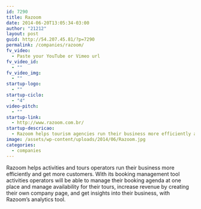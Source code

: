 ```yaml
---
id: 7290
title: Razoom
date: 2014-06-20T13:05:34-03:00
author: "21212"
layout: post
guid: http://54.207.45.81/?p=7290
permalink: /companies/razoom/
fv_video:
  - Paste your YouTube or Vimeo url
fv_video_id:
  - ""
fv_video_img:
  - ""
startup-logo:
  - ""
startup-ciclo:
  - "4"
video-pitch:
  - ""
startup-link:
  - http://www.razoom.com.br/
startup-descricao:
  - Razoom helps tourism agencies run their business more efficiently and get more customers.
image: /assets/wp-content/uploads/2014/06/Razoom.jpg
categories:
  - companies
---
```

Razoom helps activities and tours operators run their business more efficiently and get more customers. With its booking management tool activities operators will be able to manage their booking agenda at one place and manage availability for their tours, increase revenue by creating their own company page, and get insights into their business, with Razoom&#8217;s analytics tool.